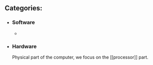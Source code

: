 ## Categories:

- ### Software
	-

- ### Hardware
	Physical part of the computer, we focus on the [[processor]] part.

